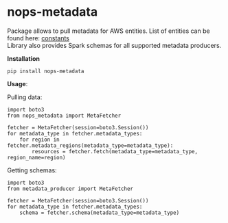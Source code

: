 
# nops-metadata
Package allows to pull metadata for AWS entities. List of entities can be found here: [constants](nops_metadata/constants.py)  
Library also provides Spark schemas for all supported metadata producers.
  


**Installation**

    pip install nops-metadata

**Usage**:

Pulling data:

    import boto3
    from nops_metadata import MetaFetcher
    
    fetcher = MetaFetcher(session=boto3.Session())
    for metadata_type in fetcher.metadata_types:
        for region in fetcher.metadata_regions(metadata_type=metadata_type):
            resources = fetcher.fetch(metadata_type=metadata_type, region_name=region)

Getting schemas:

    import boto3
    from metadata_producer import MetaFetcher
    
    fetcher = MetaFetcher(session=boto3.Session())
    for metadata_type in fetcher.metadata_types:
        schema = fetcher.schema(metadata_type=metadata_type)
